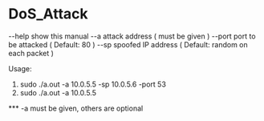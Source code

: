 # DoS_Attack
--help	show this manual
--a   	attack address ( must be given )
--port   port to be attacked ( Default: 80 ) 
--sp     spoofed IP address ( Default: random on each packet )


Usage:

1) sudo ./a.out -a 10.0.5.5 -sp 10.0.5.6 -port 53
2) sudo ./a.out -a 10.0.5.5 

*** -a must be given, others are optional
